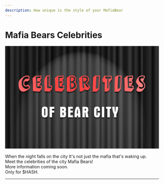 ```yaml
---
description: How unique is the style of your MafiaBear
---
```


# Mafia Bears Сelebrities

![](../.gitbook/assets/chb.png)

When the night falls on the city It's not just the mafia that's waking up.\
Meet the celebrities of the city Mafia Bears!\
More information coming soon. \
Only for $HASH.

****
